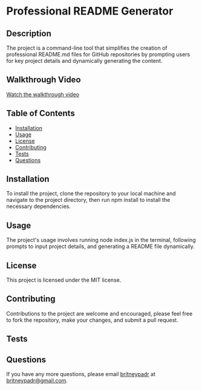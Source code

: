
# Professional README Generator

## Description
The project is a command-line tool that simplifies the creation of professional README.md files for GitHub repositories by prompting users for key project details and dynamically generating the content.

## Walkthrough Video
[Watch the walkthrough video](https://drive.google.com/file/d/18zZvmV_zyZyLb41M7zRvXWt7KYIA0AdO/view)

## Table of Contents
- [Installation](#installation)
- [Usage](#usage)
- [License](#license)
- [Contributing](#contributing)
- [Tests](#tests)
- [Questions](#questions)

## Installation
To install the project, clone the repository to your local machine and navigate to the project directory, then run npm install to install the necessary dependencies.

## Usage
The project's usage involves running node index.js in the terminal, following prompts to input project details, and generating a README file dynamically.

## License
This project is licensed under the MIT license.

## Contributing
Contributions to the project are welcome and encouraged, please feel free to fork the repository, make your changes, and submit a pull request.

## Tests


## Questions
If you have any more questions, please email [britneypadr](https://github.com/britneypadr) at britneypadr@gmail.com.
